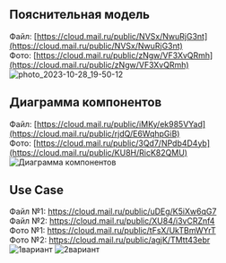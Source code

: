 ## Пояснительная модель
Файл: [https://cloud.mail.ru/public/NVSx/NwuRjG3nt](https://cloud.mail.ru/public/NVSx/NwuRjG3nt) </br>
Фото: [https://cloud.mail.ru/public/zNgw/VF3XvQRmh](https://cloud.mail.ru/public/zNgw/VF3XvQRmh) </br>
![photo_2023-10-28_19-50-12](https://github.com/MITTORY/MitREC/assets/40243680/fa391c6f-92f5-49b7-8c4b-733adefbec1c)

## Диаграмма компонентов
Файл: [https://cloud.mail.ru/public/iMKy/ek985VYad](https://cloud.mail.ru/public/rjdQ/E6WqhpGiB) </br>
Фото: [https://cloud.mail.ru/public/3Qd7/NPdb4D4yb](https://cloud.mail.ru/public/KU8H/RicK82QMU) </br>
![Диаграмма компонентов](https://github.com/MITTORY/MitREC/assets/40243680/24dcce23-34c9-4471-ab38-ade75264c958)

## Use Case
Файл №1: https://cloud.mail.ru/public/uDEg/K5iXw6qG7 </br>
Файл №2: https://cloud.mail.ru/public/XU84/i3vCRZnf4 </br>
Фото №1: https://cloud.mail.ru/public/tFsX/UkTBmWYrT </br>
Фото №2: https://cloud.mail.ru/public/agjK/TMtt43ebr </br>
![1вариант](https://github.com/MITTORY/MitREC/assets/40243680/752c5558-a15f-4e83-bb65-af8c48f138d7)
![2вариант](https://github.com/MITTORY/MitREC/assets/40243680/3a54f055-ee38-4ab1-a14a-e6f2aa7df357)
